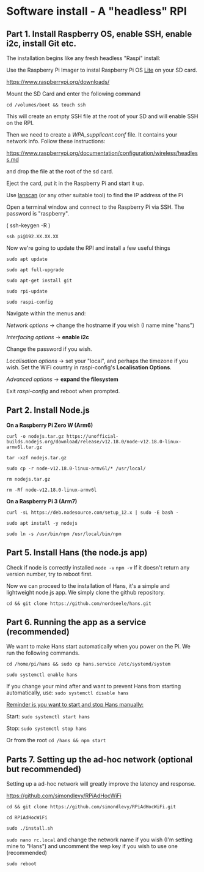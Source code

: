 # Software install - A "headless" RPI


## Part 1. Install Raspberry OS, enable SSH, enable i2c, install Git etc.

The installation begins like any fresh headless "Raspi" install: 

Use the Raspberry Pi Imager to instal Raspberry Pi OS <u>Lite</u> on your SD card. 

https://www.raspberrypi.org/downloads/

Mount the SD Card and enter the following command

```shell
cd /volumes/boot && touch ssh
```

This will create an empty SSH file at the root of your SD and will enable SSH on the RPI.

Then we need to create a *WPA_supplicant.conf* file. It contains your network info. Follow these instructions: 

https://www.raspberrypi.org/documentation/configuration/wireless/headless.md

and drop the file at the root of the sd card. 

Eject the card, put it in the Raspberry Pi and start it up.

Use [lanscan](https://www.google.com/url?sa=t&rct=j&q=&esrc=s&source=web&cd=&cad=rja&uact=8&ved=2ahUKEwjKtsb6-qzqAhWhunEKHaLhDE0QFjAAegQIGhAB&url=https%3A%2F%2Fapps.apple.com%2Ffr%2Fapp%2Flanscan%2Fid472226235%3Fmt%3D12&usg=AOvVaw32b0kELbBwROgBLd9MEySP) (or any other suitable tool) to find the IP address of the Pi

Open a terminal window and connect to the Raspberry Pi via SSH. The password is "raspberry".

( ssh-keygen -R )

```shell
ssh pi@192.XX.XX.XX
```

Now we're going to update the RPI and install a few useful things

```shell
sudo apt update

sudo apt full-upgrade

sudo apt-get install git

sudo rpi-update
```

```shell
sudo raspi-config 
```

Navigate within the menus and:

*Network options* -> change the hostname if you wish (I name mine "hans") 

*Interfacing options*  -> **enable i2c**

Change the password if you wish. 

*Localisation options* -> set your "local", and perhaps the timezone if you wish. Set the WiFi country in raspi-config's **Localisation Options**.

*Advanced options* -> **expand the filesystem**

Exit *raspi-config* and reboot when prompted. 



## Part 2. Install Node.js

**On a Raspberry Pi Zero W (Arm6)** 

```shell
curl -o nodejs.tar.gz https://unofficial-builds.nodejs.org/download/release/v12.18.0/node-v12.18.0-linux-armv6l.tar.gz

tar -xzf nodejs.tar.gz

sudo cp -r node-v12.18.0-linux-armv6l/* /usr/local/

rm nodejs.tar.gz

rm -Rf node-v12.18.0-linux-armv6l
```

**On a Raspberry Pi 3 (Arm7)**

```shell
curl -sL https://deb.nodesource.com/setup_12.x | sudo -E bash -

sudo apt install -y nodejs

sudo ln -s /usr/bin/npm /usr/local/bin/npm

```



## Part 5. Install Hans (the node.js app)

Check if node is correctly installed `node -v` `npm -v`  If it doesn't return any version number, try to reboot first. 

Now we can proceed to the installation of Hans, it's a simple and lightweight node.js app. We simply clone the github repository. 

```shell
cd && git clone https://github.com/nordseele/hans.git
```



## Part 6. Running the app as a service (recommended)

We want to make Hans start automatically when you power on the Pi. We run the following commands. 

```shell
cd /home/pi/hans && sudo cp hans.service /etc/systemd/system
```

```shell
sudo systemctl enable hans
```

If you change your mind after and want to prevent Hans from starting automatically, use: `sudo systemctl disable hans` 

<u>Reminder is you want to start and stop Hans manually:</u>

Start: `sudo systemctl start hans`

Stop: `sudo systemctl stop hans`

Or from the root `cd /hans && npm start` 



## Parts 7. Setting up the ad-hoc network (optional but recommended) 

Setting up a ad-hoc network will greatly improve the latency and response. 

https://github.com/simondlevy/RPiAdHocWiFi

`cd && git clone https://github.com/simondlevy/RPiAdHocWiFi.git`

`cd RPiAdHocWiFi`

`sudo ./install.sh` 

`sudo nano rc.local`  and change the network name if you wish (I'm setting mine to "Hans") and uncomment the wep key if you wish to use one (recommended)

`sudo reboot` 
